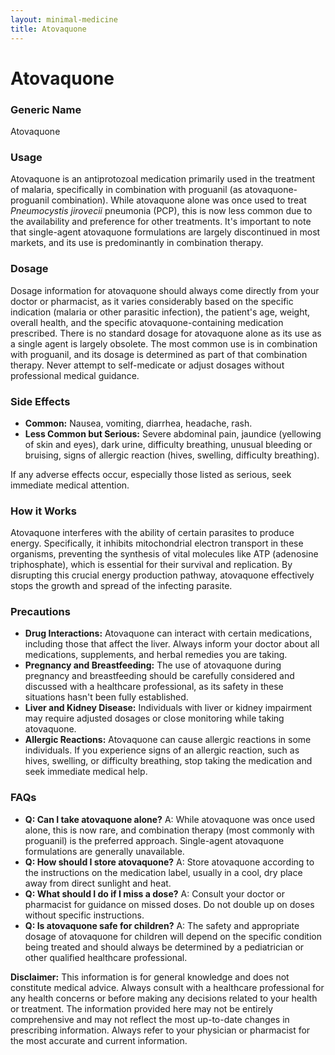 ```yaml
---
layout: minimal-medicine
title: Atovaquone
---
```


# Atovaquone
### Generic Name
Atovaquone

### Usage
Atovaquone is an antiprotozoal medication primarily used in the treatment of malaria, specifically in combination with proguanil (as atovaquone-proguanil combination).  While atovaquone alone was once used to treat *Pneumocystis jirovecii* pneumonia (PCP), this is now less common due to the availability and preference for other treatments.  It's important to note that single-agent atovaquone formulations are largely discontinued in most markets, and its use is predominantly in combination therapy.

### Dosage
Dosage information for atovaquone should always come directly from your doctor or pharmacist, as it varies considerably based on the specific indication (malaria or other parasitic infection), the patient's age, weight, overall health, and the specific atovaquone-containing medication prescribed.  There is no standard dosage for atovaquone alone as its use as a single agent is largely obsolete.  The most common use is in combination with proguanil, and its dosage is determined as part of that combination therapy.  Never attempt to self-medicate or adjust dosages without professional medical guidance.


### Side Effects

* **Common:** Nausea, vomiting, diarrhea, headache, rash.
* **Less Common but Serious:**  Severe abdominal pain, jaundice (yellowing of skin and eyes), dark urine,  difficulty breathing, unusual bleeding or bruising, signs of allergic reaction (hives, swelling, difficulty breathing).

If any adverse effects occur, especially those listed as serious, seek immediate medical attention.

### How it Works
Atovaquone interferes with the ability of certain parasites to produce energy.  Specifically, it inhibits mitochondrial electron transport in these organisms, preventing the synthesis of vital molecules like ATP (adenosine triphosphate), which is essential for their survival and replication. By disrupting this crucial energy production pathway, atovaquone effectively stops the growth and spread of the infecting parasite.


### Precautions

* **Drug Interactions:** Atovaquone can interact with certain medications, including those that affect the liver. Always inform your doctor about all medications, supplements, and herbal remedies you are taking.
* **Pregnancy and Breastfeeding:** The use of atovaquone during pregnancy and breastfeeding should be carefully considered and discussed with a healthcare professional, as its safety in these situations hasn't been fully established.
* **Liver and Kidney Disease:** Individuals with liver or kidney impairment may require adjusted dosages or close monitoring while taking atovaquone.
* **Allergic Reactions:**  Atovaquone can cause allergic reactions in some individuals. If you experience signs of an allergic reaction, such as hives, swelling, or difficulty breathing, stop taking the medication and seek immediate medical help.

### FAQs

* **Q: Can I take atovaquone alone?** A: While atovaquone was once used alone, this is now rare, and combination therapy (most commonly with proguanil) is the preferred approach.  Single-agent atovaquone formulations are generally unavailable.
* **Q: How should I store atovaquone?** A: Store atovaquone according to the instructions on the medication label, usually in a cool, dry place away from direct sunlight and heat.
* **Q: What should I do if I miss a dose?** A: Consult your doctor or pharmacist for guidance on missed doses. Do not double up on doses without specific instructions.
* **Q: Is atovaquone safe for children?** A: The safety and appropriate dosage of atovaquone for children will depend on the specific condition being treated and should always be determined by a pediatrician or other qualified healthcare professional.


**Disclaimer:** This information is for general knowledge and does not constitute medical advice.  Always consult with a healthcare professional for any health concerns or before making any decisions related to your health or treatment.  The information provided here may not be entirely comprehensive and may not reflect the most up-to-date changes in prescribing information.  Always refer to your physician or pharmacist for the most accurate and current information.
